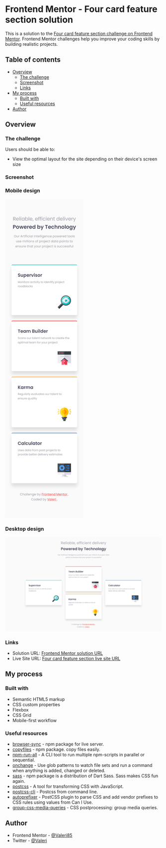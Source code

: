 # Frontend Mentor - Four card feature section solution

This is a solution to the [Four card feature section challenge on Frontend Mentor](https://www.frontendmentor.io/challenges/four-card-feature-section-weK1eFYK). Frontend Mentor challenges help you improve your coding skills by building realistic projects.

## Table of contents

-   [Overview](#overview)
    -   [The challenge](#the-challenge)
    -   [Screenshot](#screenshot)
    -   [Links](#links)
-   [My process](#my-process)
    -   [Built with](#built-with)
    -   [Useful resources](#useful-resources)
-   [Author](#author)

## Overview

### The challenge

Users should be able to:

-   View the optimal layout for the site depending on their device's screen size

### Screenshot

### Mobile design

![](./screenshot-mobile.png)

### Desktop design

![](./screenshot-desktop.png)

### Links

-   Solution URL: [Frontend Mentor solution URL](https://www.frontendmentor.io/solutions/four-card-feature-section-05oLtBM0S)
-   Live Site URL: [Four card feature section live site URL](https://four-card-feature-section-frontend-mentor.netlify.app/)

## My process

### Built with

-   Semantic HTML5 markup
-   CSS custom properties
-   Flexbox
-   CSS Grid
-   Mobile-first workflow

### Useful resources

-   [browser-sync](https://www.npmjs.com/package/browser-sync) - npm package for live server.
-   [copyfiles](https://www.npmjs.com/package/copyfiles) - npm package. copy files easily.
-   [npm-run-all](https://www.npmjs.com/package/npm-run-all) - A CLI tool to run multiple npm-scripts in parallel or sequential.
-   [onchange](https://www.npmjs.com/package/onchange) - Use glob patterns to watch file sets and run a command when anything is added, changed or deleted.
-   [sass](https://www.npmjs.com/package/sass) - npm package is a distribution of Dart Sass. Sass makes CSS fun again.
-   [postcss](https://postcss.org/) - A tool for transforming CSS with JavaScript.
-   [postcss-cli](https://www.npmjs.com/package/postcss-cli) - Postcss from command line.
-   [autoprefixer](https://www.npmjs.com/package/autoprefixer) - PostCSS plugin to parse CSS and add vendor prefixes to CSS rules using values from Can I Use.
-   [group-css-media-queries](https://www.npmjs.com/package/group-css-media-queries) - CSS postprocessing: group media queries.

## Author

-   Frontend Mentor - [@Valeri85](https://www.frontendmentor.io/profile/Valeri85)
-   Twitter - [@Valeri](https://www.twitter.com/Valeri79125128)
